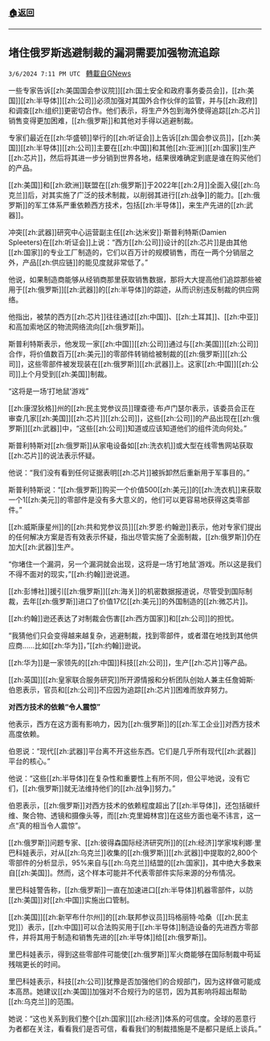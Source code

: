 ###  [:house:返回](README.md)
---


## 堵住俄罗斯逃避制裁的漏洞需要加强物流追踪
`3/6/2024 7:11 PM UTC ` [轉載自GNews](https://gnews.org/articles/2371525)

一些专家告诉[[zh:美国国会参议院]][[zh:国土安全和政府事务委员会]]，[[zh:美国]][[zh:半导体]][[zh:公司]]必须加强对其国外合作伙伴的监管，并与[[zh:政府]]和调查[[zh:组织]]更密切合作。他们表示，将生产外包到海外使得追踪[[zh:芯片]]销售变得更加困难，[[zh:俄罗斯]]和其他对手得以逃避制裁。

专家们最近在[[zh:华盛顿]]举行的[[zh:听证会]]上告诉[[zh:国会参议员]]，[[zh:美国]][[zh:半导体]][[zh:公司]]主要在[[zh:中国]]和其他[[zh:亚洲]][[zh:国家]]生产[[zh:芯片]]，然后将其进一步分销到世界各地，结果很难确定到底是谁在购买他们的产品。

[[zh:美国]]和[[zh:欧洲]]联盟在[[zh:俄罗斯]]于2022年[[zh:2月]]全面入侵[[zh:乌克兰]]后，对其实施了广泛的技术制裁，以削弱其进行[[zh:战争]]的能力。[[zh:俄罗斯]]的军工体系严重依赖西方技术，包括[[zh:半导体]]，来生产先进的[[zh:武器]]。

冲突[[zh:武器]]研究中心运营副主任[[zh:达米安]]·斯普利特斯(Damien Spleeters)在[[zh:听证会]]上说：“西方[[zh:公司]]设计的[[zh:芯片]]是由其他[[zh:国家]]的专业工厂制造的，它们以百万计的规模销售，而在一两个分销层之外，产品[[zh:供应链]]的能见度就非常低了。”

他说，如果制造商能够从经销商那里获取销售数据，那将大大提高他们追踪那些被用于[[zh:俄罗斯]][[zh:武器]]的[[zh:半导体]]的踪迹，从而识别违反制裁的供应网络。

他指出，被禁的西方[[zh:芯片]]往往通过[[zh:中国]]、[[zh:土耳其]]、[[zh:中亚]]和高加索地区的物流网络流向[[zh:俄罗斯]]。

斯普利特斯表示，他发现一家[[zh:中国]][[zh:公司]]通过与[[zh:美国]][[zh:公司]]合作，将价值数百万[[zh:美元]]的零部件转销给被制裁的[[zh:俄罗斯]][[zh:公司]]，这些零部件被发现装在[[zh:俄罗斯]][[zh:武器]]上。这家[[zh:中国]][[zh:公司]]上个月受到[[zh:美国]]制裁。

“这将是一场‘打地鼠’游戏”

[[zh:康涅狄格]]州的[[zh:民主党参议员]]理查德·布卢门瑟尔表示，该委员会正在审查几家[[zh:美国]][[zh:芯片]][[zh:公司]]，这些[[zh:公司]]的产品出现在[[zh:俄罗斯]][[zh:武器]]中，“这些[[zh:公司]]知道或应该知道他们的组件流向何处。”

斯普利特斯对[[zh:俄罗斯]]从家电设备如[[zh:洗衣机]]或大型在线零售网站获取[[zh:芯片]]的说法表示怀疑。

他说：“我们没有看到任何证据表明[[zh:芯片]]被拆卸然后重新用于军事目的。”

斯普利特斯说：“[[zh:俄罗斯]]购买一个价值500[[zh:美元]]的[[zh:洗衣机]]来获取一个1[[zh:美元]]的零部件是没有多大意义的，他们可以更容易地获得这类零部件。”

[[zh:威斯康星州]]的[[zh:共和党参议员]][[zh:罗恩·约翰逊]]表示，他对专家们提出的任何解决方案是否有效表示怀疑，指出尽管实施了全面制裁，[[zh:俄罗斯]]仍在加大[[zh:武器]]生产。

“你堵住一个漏洞，另一个漏洞就会出现，这将是一场‘打地鼠’游戏。所以这是我们不得不面对的现实，”[[zh:约翰]]逊说道。

[[zh:彭博社]]援引[[zh:俄罗斯]][[zh:海关]]的机密数据报道说，尽管受到国际制裁，去年[[zh:俄罗斯]]进口了价值17亿[[zh:美元]]的外国制造的[[zh:微芯片]]。

[[zh:约翰]]逊还表达了对制裁会伤害[[zh:西方国家]]和[[zh:公司]]的担忧。

“我猜他们只会变得越来越复杂，逃避制裁，找到零部件，或者潜在地找到其他供应商……比如[[zh:华为]]，”[[zh:约翰]]逊说。

[[zh:华为]]是一家领先的[[zh:中国]]科技[[zh:公司]]，生产[[zh:芯片]]等产品。

[[zh:英国]][[zh:皇家联合服务研究]]所开源情报和分析团队创始人兼主任詹姆斯·伯恩表示，官员和[[zh:公司]]不应因为追踪[[zh:芯片]]困难而放弃努力。

**对西方技术的依赖“令人震惊”**

他表示，西方在这方面有影响力，因为[[zh:俄罗斯]]的[[zh:军工企业]]对西方技术高度依赖。

伯恩说：“现代[[zh:武器]]平台离不开这些东西。它们是几乎所有现代[[zh:武器]]平台的核心。”

他说：“这些[[zh:半导体]]在复杂性和重要性上有所不同，但公平地说，没有它们，[[zh:俄罗斯]]就无法维持他们的[[zh:战争]]努力。”

伯恩表示，[[zh:俄罗斯]]对西方技术的依赖程度超出了[[zh:半导体]]，还包括碳纤维、聚合物、透镜和摄像头等，而[[zh:克里姆林宫]]在这些方面也毫不讳言，这一点“真的相当令人震惊”。

[[zh:俄罗斯]]问题专家、[[zh:彼得森国际经济研究所]]的[[zh:经济]]学家埃利娜·里巴科娃表示，对从[[zh:乌克兰]]收集的[[zh:俄罗斯]][[zh:武器]]中提取的2,800个零部件的分析显示，95%来自与[[zh:乌克兰]]结盟的[[zh:国家]]，其中绝大多数来自[[zh:美国]]。然而，这个样本可能并不代表零部件实际来源的分布情况。

里巴科娃警告称，[[zh:俄罗斯]]一直在加速进口[[zh:半导体]]机器零部件，以防[[zh:美国]]对[[zh:中国]]实施出口管制。

[[zh:美国]][[zh:新罕布什尔州]]的[[zh:联邦参议员]]玛格丽特·哈桑（[[zh:民主党]]）表示，[[zh:中国]]可以合法购买用于[[zh:半导体]]制造设备的先进西方零部件，并将其用于制造和销售先进的[[zh:半导体]]给[[zh:俄罗斯]]。

里巴科娃表示，得到这些零部件可能使[[zh:俄罗斯]]军火商能够在国际制裁中苟延残喘更长的时间。

里巴科娃表示，科技[[zh:公司]]犹豫是否加强他们的合规部门，因为这样做可能成本高昂。她建议[[zh:美国]]加强对不合规行为的惩罚，因为其影响将超出帮助[[zh:乌克兰]]的范围。

她说：“这也关系到我们整个[[zh:国家]][[zh:经济]]体系的可信度。全球的恶意行为者都在关注，看看我们是否可信，看看我们的制裁措施是不是都只是纸上谈兵。”
